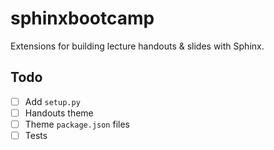 # sphinxbootcamp

Extensions for building lecture handouts & slides with Sphinx.

## Todo

- [ ] Add `setup.py`
- [ ] Handouts theme
- [ ] Theme `package.json` files
- [ ] Tests